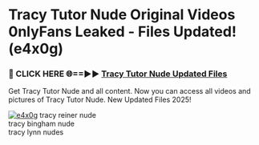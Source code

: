 # Tracy Tutor Nude Original Videos 0nlyFans Leaked - Files Updated! (e4x0g)

<h3>🔴 CLICK HERE 🌐==►► <a href="https://tinyurl.com/5h6xmrr3" rel="nofollow">Tracy Tutor Nude Updated Files</a></h3>

Get Tracy Tutor Nude and all content. Now you can access all videos and pictures of Tracy Tutor Nude. New Updated Files 2025!

[![e4x0g](https://i.imgur.com/KVD873Z.gif)](https://tinyurl.com/5h6xmrr3)
tracy reiner nude<br>
tracy bingham nude<br>
tracy lynn nudes